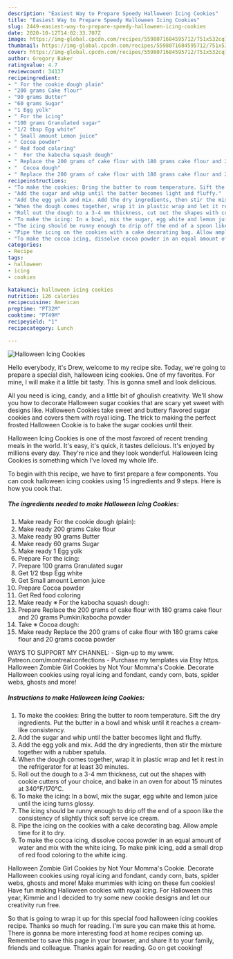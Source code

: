 ```yaml
---
description: "Easiest Way to Prepare Speedy Halloween Icing Cookies"
title: "Easiest Way to Prepare Speedy Halloween Icing Cookies"
slug: 2449-easiest-way-to-prepare-speedy-halloween-icing-cookies
date: 2020-10-12T14:02:33.707Z
image: https://img-global.cpcdn.com/recipes/5598071684595712/751x532cq70/halloween-icing-cookies-recipe-main-photo.jpg
thumbnail: https://img-global.cpcdn.com/recipes/5598071684595712/751x532cq70/halloween-icing-cookies-recipe-main-photo.jpg
cover: https://img-global.cpcdn.com/recipes/5598071684595712/751x532cq70/halloween-icing-cookies-recipe-main-photo.jpg
author: Gregory Baker
ratingvalue: 4.7
reviewcount: 34137
recipeingredient:
- " For the cookie dough plain"
- "200 grams Cake flour"
- "90 grams Butter"
- "60 grams Sugar"
- "1 Egg yolk"
- " For the icing"
- "100 grams Granulated sugar"
- "1/2 tbsp Egg white"
- " Small amount Lemon juice"
- " Cocoa powder"
- " Red food coloring"
- "  For the kabocha squash dough"
- " Replace the 200 grams of cake flour with 180 grams cake flour and 20 grams Pumkinkabocha powder"
- "  Cocoa dough"
- " Replace the 200 grams of cake flour with 180 grams cake flour and 20 grams cocoa powder"
recipeinstructions:
- "To make the cookies: Bring the butter to room temperature. Sift the dry ingredients. Put the butter in a bowl and whisk until it reaches a cream-like consistency."
- "Add the sugar and whip until the batter becomes light and fluffy."
- "Add the egg yolk and mix. Add the dry ingredients, then stir the mixture together with a rubber spatula."
- "When the dough comes together, wrap it in plastic wrap and let it rest in the refrigerator for at least 30 minutes."
- "Roll out the dough to a 3-4 mm thickness, cut out the shapes with cookie cutters of your choice, and bake in an oven for about 15 minutes at 340°F/170°C."
- "To make the icing: In a bowl, mix the sugar, egg white and lemon juice until the icing turns glossy."
- "The icing should be runny enough to drip off the end of a spoon like the consistency of slightly thick soft serve ice cream."
- "Pipe the icing on the cookies with a cake decorating bag. Allow ample time for it to dry."
- "To make the cocoa icing, dissolve cocoa powder in an equal amount of water and mix with the white icing. To make pink icing, add a small drop of red food coloring to the white icing."
categories:
- Recipe
tags:
- halloween
- icing
- cookies

katakunci: halloween icing cookies 
nutrition: 126 calories
recipecuisine: American
preptime: "PT32M"
cooktime: "PT49M"
recipeyield: "1"
recipecategory: Lunch

---
```



![Halloween Icing Cookies](https://img-global.cpcdn.com/recipes/5598071684595712/751x532cq70/halloween-icing-cookies-recipe-main-photo.jpg)

Hello everybody, it's Drew, welcome to my recipe site. Today, we're going to prepare a special dish, halloween icing cookies. One of my favorites. For mine, I will make it a little bit tasty. This is gonna smell and look delicious.

All you need is icing, candy, and a little bit of ghoulish creativity. We&#39;ll show you how to decorate Halloween sugar cookies that are scary yet sweet with designs like. Halloween Cookies take sweet and buttery flavored sugar cookies and covers them with royal icing. The trick to making the perfect frosted Halloween Cookie is to bake the sugar cookies until their.

Halloween Icing Cookies is one of the most favored of recent trending meals in the world. It's easy, it's quick, it tastes delicious. It's enjoyed by millions every day. They're nice and they look wonderful. Halloween Icing Cookies is something which I've loved my whole life.


To begin with this recipe, we have to first prepare a few components. You can cook halloween icing cookies using 15 ingredients and 9 steps. Here is how you cook that.

<!--inarticleads1-->

##### The ingredients needed to make Halloween Icing Cookies:

1. Make ready  For the cookie dough (plain):
1. Make ready 200 grams Cake flour
1. Make ready 90 grams Butter
1. Make ready 60 grams Sugar
1. Make ready 1 Egg yolk
1. Prepare  For the icing:
1. Prepare 100 grams Granulated sugar
1. Get 1/2 tbsp Egg white
1. Get  Small amount Lemon juice
1. Prepare  Cocoa powder
1. Get  Red food coloring
1. Make ready  ※ For the kabocha squash dough:
1. Prepare  Replace the 200 grams of cake flour with 180 grams cake flour and 20 grams Pumkin/kabocha powder
1. Take  ※ Cocoa dough:
1. Make ready  Replace the 200 grams of cake flour with 180 grams cake flour and 20 grams cocoa powder


WAYS TO SUPPORT MY CHANNEL: - Sign-up to my www. Patreon.com/montrealconfections - Purchase my templates via Etsy https. Halloween Zombie Girl Cookies by Not Your Momma&#39;s Cookie. Decorate Halloween cookies using royal icing and fondant, candy corn, bats, spider webs, ghosts and more! 

<!--inarticleads2-->

##### Instructions to make Halloween Icing Cookies:

1. To make the cookies: Bring the butter to room temperature. Sift the dry ingredients. Put the butter in a bowl and whisk until it reaches a cream-like consistency.
1. Add the sugar and whip until the batter becomes light and fluffy.
1. Add the egg yolk and mix. Add the dry ingredients, then stir the mixture together with a rubber spatula.
1. When the dough comes together, wrap it in plastic wrap and let it rest in the refrigerator for at least 30 minutes.
1. Roll out the dough to a 3-4 mm thickness, cut out the shapes with cookie cutters of your choice, and bake in an oven for about 15 minutes at 340°F/170°C.
1. To make the icing: In a bowl, mix the sugar, egg white and lemon juice until the icing turns glossy.
1. The icing should be runny enough to drip off the end of a spoon like the consistency of slightly thick soft serve ice cream.
1. Pipe the icing on the cookies with a cake decorating bag. Allow ample time for it to dry.
1. To make the cocoa icing, dissolve cocoa powder in an equal amount of water and mix with the white icing. To make pink icing, add a small drop of red food coloring to the white icing.


Halloween Zombie Girl Cookies by Not Your Momma&#39;s Cookie. Decorate Halloween cookies using royal icing and fondant, candy corn, bats, spider webs, ghosts and more! Make mummies with icing on these fun cookies! Have fun making Halloween cookies with royal icing. For Halloween this year, Kimmie and I decided to try some new cookie designs and let our creativity run free. 

So that is going to wrap it up for this special food halloween icing cookies recipe. Thanks so much for reading. I'm sure you can make this at home. There is gonna be more interesting food at home recipes coming up. Remember to save this page in your browser, and share it to your family, friends and colleague. Thanks again for reading. Go on get cooking!
